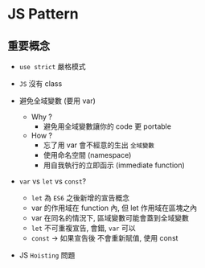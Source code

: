 # JS Pattern

## 重要概念

* `use strict` 嚴格模式
* `JS` 沒有 class
* 避免全域變數 (要用 var)
    * Why ?
        * 避免用全域變數讓你的 code 更 portable 
    * How ?
        * 忘了用 var 會不經意的生出 `全域變數`
        * 使用命名空間 (namespace)
        * 用自我執行的立即函示 (immediate function)
    
* `var` vs `let` vs `const`?
    * `let` 為 `ES6` 之後新增的宣告概念
    * var 的作用域在 function 內, 但 let 作用域在區塊之內
    * var 在同名的情況下, 區域變數可能會蓋到全域變數
    * `let` 不可重複宣告, 會錯, `var` 可以
    * `const` -> 如果宣告後 不會重新賦值, 使用 const

* JS `Hoisting` 問題



